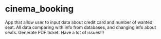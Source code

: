 # cinema_booking
App that allow user to input data about credit card and number of wanted seat. 
All data comparing with info from databases, and changing info about seats. Generate PDF ticket.
Have a lot of issues!!! 
